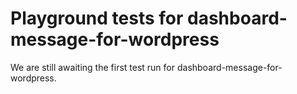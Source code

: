 # Playground tests for dashboard-message-for-wordpress
We are still awaiting the first test run for dashboard-message-for-wordpress.
